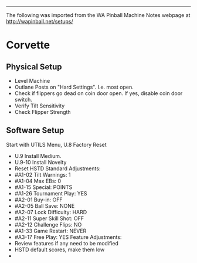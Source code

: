 ***
The following was imported from the WA Pinball Machine Notes webpage at http://wapinball.net/setups/
# Corvette
## Physical Setup
-   Level Machine
-   Outlane Posts on "Hard Settings". I.e. most open.
-   Check if flippers go dead on coin door open. If yes, disable coin door switch.
-   Verify Tilt Sensitivity
-   Check Flipper Strength
## Software Setup
Start with UTILS Menu, U.8 Factory Reset
-   U.9 Install Medium.
-   U.9-10 Install Novelty
-   Reset HSTD
Standard Adjustments:
-   #A1-02 Tilt Warnings: 1
-   #A1-04 Max EBs: 0
-   #A1-15 Special: POINTS
-   #A1-26 Tournament Play: YES
-   #A2-01 Buy-in: OFF
-   #A2-05 Ball Save: NONE
-   #A2-07 Lock Difficulty: HARD
-   #A2-11 Super Skill Shot: OFF
-   #A2-12 Challenge Flips: NO
-   #A1-33 Game Restart: NEVER
-   #A3-17 Free Play: YES
Feature Adjustments:
-   Review features if any need to be modified
-   HSTD default scores, make them low
-   
